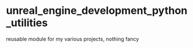 # unreal_engine_development_python_utilities
reusable module for my various projects, nothing fancy
